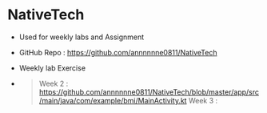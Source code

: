 # NativeTech
- Used for weekly labs and Assignment 
- GitHub Repo : https://github.com/annnnnne0811/NativeTech 

- Weekly lab Exercise 
- > Week 2 : https://github.com/annnnnne0811/NativeTech/blob/master/app/src/main/java/com/example/bmi/MainActivity.kt
  > Week 3 :